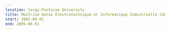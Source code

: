 ```yaml
---
location: Cergy-Pontoise University
title: Maîtrise Génie Electrotechnique et Informatique Industrielle (GEII)
start: 2002-09-01
end: 2005-06-01
---
```

